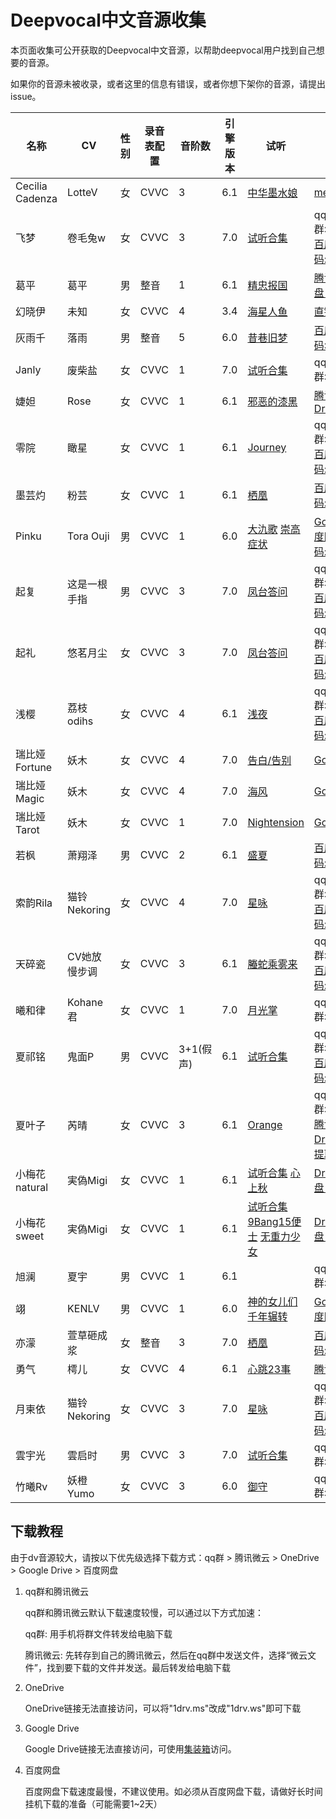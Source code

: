# Deepvocal中文音源收集

本页面收集可公开获取的Deepvocal中文音源，以帮助deepvocal用户找到自己想要的音源。

如果你的音源未被收录，或者这里的信息有错误，或者你想下架你的音源，请提出issue。

|名称|CV|性别|录音表配置|音阶数|引擎版本|试听|下载|
|-|-|-|-|-|-|-|-|
|Cecilia Cadenza|LotteV|女|CVVC|3|6.1|[中华墨水娘](https://www.bilibili.com/video/BV1pA411n7u4)|[mediafire](http://www.mediafire.com/file/fv7kd2rotg2uptm/CeciliaCadenza_ZH_v0.5b.zip/file)|
|飞梦|卷毛兔w|女|CVVC|3|7.0|[试听合集](https://www.bilibili.com/video/BV1yv411s7Wb)|qq群:863271261 [百度网盘 提取码:fmdv](https://pan.baidu.com/s/1pwlOZZ5czc3_TpBzVCffqQ)|
|葛平|葛平|男|整音|1|6.1|[精忠报国](https://www.bilibili.com/video/BV1fJ411n7km)|[腾讯微云](https://share.weiyun.com/5W3ceO9) [百度网盘 提取码:knra](https://pan.baidu.com/s/1aPjPlW1BerLhivUjdq8nQg)|
|幻晓伊|未知|女|CVVC|4|3.4|[海星人鱼](https://www.bilibili.com/video/BV1Ps411Y7Cp)|[直链下载](http://sharpkey-files.oss-cn-beijing.aliyuncs.com/sharpkey_voice/Setup_HuanXiaoYi_v1.2.exe)|
|灰雨千|落雨|男|整音|5|6.0|[昔巷旧梦](https://www.bilibili.com/video/BV1i4411U7sn)|[百度网盘 提取码:48ki](https://pan.baidu.com/s/1WkuLQSqqHQywfctMh__jKA)|
|Janly|废柴盐|女|CVVC|1|7.0|[试听合集](https://www.bilibili.com/video/BV19y4y127UH)|qq群:1167899685|
|婕妲|Rose|女|CVVC|1|6.1|[邪恶的漆黑](https://www.bilibili.com/video/BV1np4y1D7ws)|[腾讯微云](https://share.weiyun.com/5cDlabQ) [Google Drive](https://bit.ly/2XNUkOX)|
|零院|瞰星|女|CVVC|1|6.1|[Journey](https://www.bilibili.com/video/BV1c5411P7qX)|qq群:1070967586 [百度网盘 提取码:bhhh](https://pan.baidu.com/s/1elz9GC_XYmVgLwzxVFn0uQ)|
|墨芸灼|粉芸|女|CVVC|1|6.1|[栖凰](https://www.bilibili.com/video/BV1Yk4y1m7hG)|[百度网盘 提取码:uwfy](https://pan.baidu.com/s/1VBQDbupp9-JMwFckr_JdzQ)|
|Pinku|Tora Ouji|男|CVVC|1|6.0|[大氿歌](https://www.bilibili.com/video/BV1Bt411A7ab) [崇高症状](https://www.bilibili.com/video/BV1Jt411P7vU/)|[Google Drive](https://drive.google.com/open?id=1ECWzTbCa-wVLOLreRsdD0NeEIEySgjCo) [百度网盘 提取码:xi7v](https://pan.baidu.com/s/1ThzdLQaeDsO7MObHijXFhQ)|
|起复|这是一根手指|男|CVVC|3|7.0|[凤台答问](https://www.bilibili.com/video/BV1Bf4y1e7wJ)|qq群:234143343 [百度网盘 提取码:ggv7](https://pan.baidu.com/s/18LWNKq5hxL4P_xTp7Xv0Qg )|
|起礼|悠茗月尘|女|CVVC|3|7.0|[凤台答问](https://www.bilibili.com/video/BV1Bf4y1e7wJ)|qq群:234143343 [百度网盘 提取码:ggv7](https://pan.baidu.com/s/18LWNKq5hxL4P_xTp7Xv0Qg )|
|浅樱|荔枝odihs|女|CVVC|4|6.1|[浅夜](https://www.bilibili.com/video/BV1L64y1M7Na)|qq群:952024974 [百度网盘 提取码:QYDV](https://pan.baidu.com/s/1lNKJwqsgwABi8RUApG7Big)|
|瑞比娅 Fortune|妖木|女|CVVC|4|7.0|[告白/告别](https://www.bilibili.com/video/BV1D54y117Qi)|[Google drive](https://drive.google.com/drive/folders/1K_ThzO9Gn-c-boyuElAxqXK54kR1KcL6)|
|瑞比娅 Magic|妖木|女|CVVC|4|7.0|[海风](https://www.bilibili.com/video/BV1Wa4y1j7hM)|[Google drive](https://drive.google.com/drive/folders/1K_ThzO9Gn-c-boyuElAxqXK54kR1KcL6)|
|瑞比娅 Tarot|妖木|女|CVVC|1|7.0|[Nightension](https://www.bilibili.com/video/BV1D54y117Qi)|[Google drive](https://drive.google.com/drive/folders/1K_ThzO9Gn-c-boyuElAxqXK54kR1KcL6)|
|若枫|萧翔泽|男|CVVC|2|6.1|[盛夏](https://www.bilibili.com/video/BV1Sh411d7Fd)|[百度网盘 提取码:ruof](https://pan.baidu.com/s/1v_NaQyhiqGQfM-Oz87kdoA)|
|索韵Rila|猫铃Nekoring|女|CVVC|4|7.0|[星咏](https://www.bilibili.com/video/BV19K4y1n7zP)|qq群:1075312453 [百度网盘 提取码:z7y1](https://pan.baidu.com/s/10Kf19iVQCU-uxugHX8r5Ng)|
|天碎瓷|CV她放慢步调|女|CVVC|3|6.1|[螣蛇乘雾来](https://www.bilibili.com/video/BV1Wi4y1G7pc)|qq群:1014862803 [百度网盘 提取码:rf2p](https://pan.baidu.com/s/15oLQEK8hEVIXq_BFGh9xXw )|
|曦和律|Kohane君|女|CVVC|1|7.0|[月光掌](https://www.bilibili.com/video/BV12z4y1X7GT)|qq群:655178018|
|夏祁铭|鬼面P|男|CVVC|3+1(假声)|6.1|[试听合集](https://www.bilibili.com/video/BV1Gf4y1y78m)|qq群:1083881873 [百度网盘 提取码:fgon](https://pan.baidu.com/s/1IkjkPOKva_Yhd3v024zgiA)|
|夏叶子|芮晴|女|CVVC|3|6.1|[Orange](https://www.bilibili.com/video/BV1WJ411J7k3)|qq群:775802167 [腾讯微云](https://share.weiyun.com/5T3AQFg) [Google Drive](https://drive.google.com/open?id=1djBX_wTszaScBnE1eqFJ0_9pm8l3mRQ4) [百度网盘 提取码:jan6](https://pan.baidu.com/s/1LbhZ9dKWiwIqajy4l-58Yw)|
|小梅花natural|実偽Migi|女|CVVC|1|6.1|[试听合集](https://www.bilibili.com/video/BV1kK411F78f) [心上秋](https://www.bilibili.com/video/BV1FZ4y1x7xf)|[Dropbox](https://www.dropbox.com/s/xpzltoccrmvsxxh/JAE-01%20%E5%B0%8F%E6%A2%85%E8%8A%B1%20CVVChinese%20DeepVocal%201.0.zip) [百度网盘 提取码:wgo5](https://pan.baidu.com/s/1-ORrXZXIoThJ9dGS03U-2Q)|
|小梅花sweet|実偽Migi|女|CVVC|1|6.1|[试听合集](https://www.bilibili.com/video/BV1kK411F78f) [9Bang15便士](https://www.bilibili.com/video/BV1Vz411i7ma) [无重力少女](https://www.bilibili.com/video/BV1AD4y1R7i6)|[Dropbox](https://www.dropbox.com/s/xpzltoccrmvsxxh/JAE-01%20%E5%B0%8F%E6%A2%85%E8%8A%B1%20CVVChinese%20DeepVocal%201.0.zip) [百度网盘 提取码:wgo5](https://pan.baidu.com/s/1-ORrXZXIoThJ9dGS03U-2Q)|
|旭澜|夏宇|男|CVVC|1|6.1||qq群:177160319|
|翊|KENLV|男|CVVC|1|6.0|[神的女儿们](https://www.bilibili.com/video/BV19J411P7cD) [千年辗转](https://www.bilibili.com/video/BV1qJ411A7KU)|[Google Drive](https://drive.google.com/file/d/1gTHUQVi1pQ47la2pyaO4BUk3cRZJZCUZ/view) [百度网盘](https://pan.baidu.com/s/1zZwkCCl9wgustFsIpEAM3w)|
|亦濛|萱草砸成浆|女|整音|3|7.0|[栖凰](https://www.bilibili.com/video/BV1CZ4y1w7om)|[百度网盘 提取码:ngef](https://pan.baidu.com/s/1JVRDwx-tHp2uLzWI8pC_wA)|
|勇气|樗儿|女|CVVC|4|6.1|[心跳23事](https://www.bilibili.com/video/BV1d7411s7sC)|[腾讯微云](https://share.weiyun.com/5i6ZQ7O)|
|月柬依|猫铃Nekoring|女|CVVC|3|7.0|[星咏](https://www.bilibili.com/video/BV19K4y1n7zP)|qq群:1075312453 [百度网盘 提取码:ljkd](https://pan.baidu.com/s/1DJHgY25z_PpZQ6AWI7ZRgQ)|
|雲宇光|雲启时|男|CVVC|3|7.0|[试听合集](https://www.bilibili.com/video/BV1Va4y1L7DK)|qq群:831302201|
|竹曦Rv|妖橙Yumo|女|CVVC|3|6.0|[御守](https://www.bilibili.com/video/BV1k5411J7Z4)|qq群:1104581827|

## 下载教程
由于dv音源较大，请按以下优先级选择下载方式：qq群 > 腾讯微云 > OneDrive > Google Drive > 百度网盘

1. qq群和腾讯微云
    
    qq群和腾讯微云默认下载速度较慢，可以通过以下方式加速：

    qq群: 用手机将群文件转发给电脑下载

    腾讯微云: 先转存到自己的腾讯微云，然后在qq群中发送文件，选择“微云文件”，找到要下载的文件并发送。最后转发给电脑下载

2. OneDrive
    
    OneDrive链接无法直接访问，可以将"1drv.ms"改成"1drv.ws"即可下载

3. Google Drive
    
    Google Drive链接无法直接访问，可使用[集装箱](https://microsoftedge.microsoft.com/addons/detail/%E9%9B%86%E8%A3%85%E7%AE%B1/iooablphhiejolggkfjnojinnmccdapb)访问。

4. 百度网盘
    
    百度网盘下载速度最慢，不建议使用。如必须从百度网盘下载，请做好长时间挂机下载的准备（可能需要1~2天）